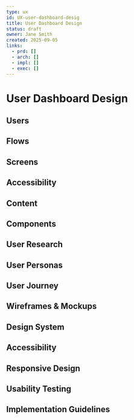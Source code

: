 ```yaml
---
type: ux
id: UX-user-dashboard-desig
title: User Dashboard Design
status: draft
owner: Jane Smith
created: 2025-09-05
links:
  - prd: []
  - arch: []
  - impl: []
  - exec: []
---
```


# User Dashboard Design

## Users
<!-- Target users and personas -->

## Flows
<!-- User journey flows -->

## Screens
<!-- Screen designs and layouts -->

## Accessibility
<!-- Accessibility requirements and considerations -->

## Content
<!-- Content strategy and copy -->

## Components
<!-- Reusable UI components -->

## User Research
<!-- What research informed this design? -->

## User Personas
<!-- Who are our target users? -->

## User Journey
<!-- How do users interact with this feature? -->

## Wireframes & Mockups
<!-- Visual representations of the design -->

## Design System
<!-- What design components and patterns are used? -->

## Accessibility
<!-- How do we ensure accessibility? -->

## Responsive Design
<!-- How does this work across different devices? -->

## Usability Testing
<!-- How do we validate the design? -->

## Implementation Guidelines
<!-- How should developers implement this design? -->